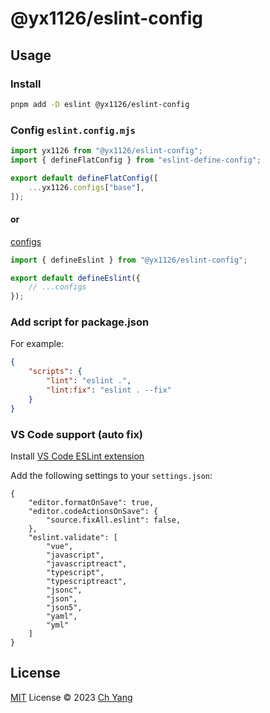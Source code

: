 # @yx1126/eslint-config

## Usage

### Install

```bash
pnpm add -D eslint @yx1126/eslint-config
```

### Config `eslint.config.mjs`

```javascript
import yx1126 from "@yx1126/eslint-config";
import { defineFlatConfig } from "eslint-define-config";

export default defineFlatConfig([
    ...yx1126.configs["base"],
]);
```

#### or

[configs](https://github.com/yx1126/front-config/blob/main/packages/eslint-config/types.d.ts#L40)

```javascript
import { defineEslint } from "@yx1126/eslint-config";

export default defineEslint({
    // ...configs
});
```

### Add script for package.json

For example:

```json
{
    "scripts": {
        "lint": "eslint .",
        "lint:fix": "eslint . --fix"
    }
}
```

### VS Code support (auto fix)

Install [VS Code ESLint extension](https://marketplace.visualstudio.com/items?itemName=dbaeumer.vscode-eslint)

Add the following settings to your `settings.json`:

```jsonc
{
    "editor.formatOnSave": true,
    "editor.codeActionsOnSave": {
        "source.fixAll.eslint": false,
    },
    "eslint.validate": [
        "vue",
		"javascript",
		"javascriptreact",
		"typescript",
		"typescriptreact",
		"jsonc",
		"json",
		"json5",
		"yaml",
		"yml"
    ]
}
```

## License

[MIT](./LICENSE) License &copy; 2023 [Ch Yang](https://github.com/yx1126)